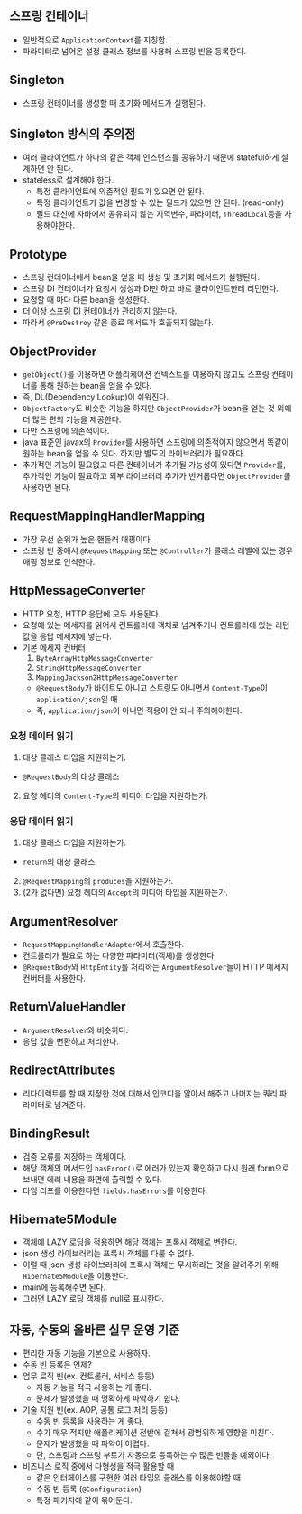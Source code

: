 ## 스프링 컨테이너
- 일반적으로 `ApplicationContext`를 지칭함.
- 파라미터로 넘어온 설정 클래스 정보를 사용해 스프링 빈을 등록한다.

## Singleton
- 스프링 컨테이너를 생성할 때 초기화 메서드가 실행된다.

## Singleton 방식의 주의점
- 여러 클라이언트가 하나의 같은 객체 인스턴스를 공유하기 때문에 stateful하게 설계하면 안 된다.
- stateless로 설계해야 한다.
  - 특정 클라이언트에 의존적인 필드가 있으면 안 된다.
  - 특정 클라이언트가 값을 변경할 수 있는 필드가 있으면 안 된다. (read-only)
  - 필드 대신에 자바에서 공유되지 않는 지역변수, 파라미터, `ThreadLocal`등을 사용해야한다.

## Prototype
- 스프링 컨테이너에서 bean을 얻을 때 생성 및 초기화 메서드가 실행된다.
- 스프링 DI 컨테이너가 요청시 생성과 DI만 하고 바로 클라이언트한테 리턴한다.
- 요청할 때 마다 다른 bean을 생성한다.
- 더 이상 스프링 DI 컨테이너가 관리하지 않는다.
- 따라서 `@PreDestroy` 같은 종료 메서드가 호출되지 않는다.

## ObjectProvider
- `getObject()`를 이용하면 어플리케이션 컨텍스트를 이용하지 않고도 스프링 컨테이너를 통해 원하는 bean을 얻을 수 있다.
- 즉, DL(Dependency Lookup)이 쉬워진다.
- `ObjectFactory`도 비슷한 기능을 하지만 `ObjectProvider`가 bean을 얻는 것 외에 더 많은 편의 기능을 제공한다.
- 다만 스프링에 의존적이다.
- java 표준인 javax의 `Provider`를 사용하면 스프링에 의존적이지 않으면서 똑같이 원하는 bean을 얻을 수 있다. 하지만 별도의 라이브러리가 필요하다.
- 추가적인 기능이 필요없고 다른 컨테이너가 추가될 가능성이 있다면 `Provider`를, 추가적인 기능이 필요하고 외부 라이브러리 추가가 번거롭다면 `ObjectProvider`를 사용하면 된다.

## RequestMappingHandlerMapping
- 가장 우선 순위가 높은 핸들러 매핑이다.
- 스프링 빈 중에서 `@RequestMapping` 또는 `@Controller`가 클래스 레벨에 있는 경우 매핑 정보로 인식한다.

## HttpMessageConverter
- HTTP 요청, HTTP 응답에 모두 사용된다.
- 요청에 있는 메세지를 읽어서 컨트롤러에 객체로 넘겨주거나 컨트롤러에 있는 리턴값을 응답 메세지에 넣는다.
- 기본 메세지 컨버터
  1. `ByteArrayHttpMessageConverter`
  2. `StringHttpMessageConverter`
  3. `MappingJackson2HttpMessageConverter`
    - `@RequestBody`가 바이트도 아니고 스트링도 아니면서 `Content-Type`이 `application/json`일 때
    - 즉, `application/json`이 아니면 적용이 안 되니 주의해야한다.

### 요청 데이터 읽기
1. 대상 클래스 타입을 지원하는가.
  - `@RequestBody`의 대상 클래스
2. 요청 헤더의 `Content-Type`의 미디어 타입을 지원하는가.

### 응답 데이터 읽기
1. 대상 클래스 타입을 지원하는가.
  - `return`의 대상 클래스
2. `@RequestMapping`의 `produces`을 지원하는가.
3. (2가 없다면) 요청 헤더의 `Accept`의 미디어 타입을 지원하는가.

## ArgumentResolver
- `RequestMappingHandlerAdapter`에서 호출한다.
- 컨트롤러가 필요로 하는 다양한 파라미터(객체)를 생성한다.
- `@RequestBody`와 `HttpEntity`를 처리하는 `ArgumentResolver`들이 HTTP 메세지 컨버터를 사용한다.

## ReturnValueHandler
- `ArgumentResolver`와 비슷하다.
- 응답 값을 변환하고 처리한다.

## RedirectAttributes
- 리다이렉트를 할 때 지정한 것에 대해서 인코디을 알아서 해주고 나머지는 쿼리 파라미터로 넘겨준다.

## BindingResult
- 검증 오류를 저장하는 객체이다.
- 해당 객체의 메서드인 `hasError()`로 에러가 있는지 확인하고 다시 원래 form으로 보내면 에러 내용을 화면에 출력할 수 있다.
- 타임 리프를 이용한다면 `fields.hasErrors`를 이용한다.

## Hibernate5Module
- 객체에 LAZY 로딩을 적용하면 해당 객체는 프록시 객체로 변한다.
- json 생성 라이브러리는 프록시 객체를 다룰 수 없다.
- 이럴 때 json 생성 라이브러리에 프록시 객체는 무시하라는 것을 알려주기 위해 `Hibernate5Module`을 이용한다.
- main에 등록해주면 된다.
- 그러면 LAZY 로딩 객체를 null로 표시한다.

## 자동, 수동의 올바른 실무 운영 기준
- 편리한 자동 기능을 기본으로 사용하자.
- 수동 빈 등록은 언제?
- 업무 로직 빈(ex. 컨트롤러, 서비스 등등)
  - 자동 기능을 적극 사용하는 게 좋다.
  - 문제가 발생했을 때 명확하게 파악하기 쉽다.
- 기술 지원 빈(ex. AOP, 공통 로그 처리 등등)
  - 수동 빈 등록을 사용하는 게 좋다.
  - 수가 매우 적지만 애플리케이션 전반에 걸쳐서 광범위하게 영향을 미친다.
  - 문제가 발생했을 때 파악이 어렵다.
  - 단, 스프링과 스프링 부트가 자동으로 등록하는 수 많은 빈들을 예외이다.
- 비즈니스 로직 중에서 다형성을 적극 활용할 때
  - 같은 인터페이스를 구현한 여러 타입의 클래스를 이용해야할 때
  - 수동 빈 등록 (`@Configuration`)
  - 특정 패키지에 같이 묶어둔다.
